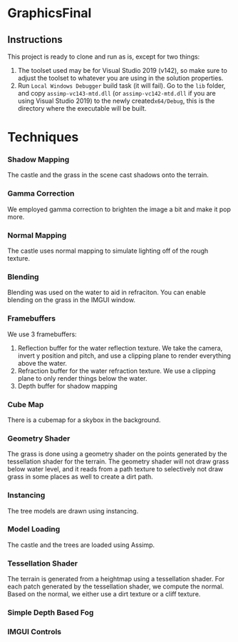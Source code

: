 # GraphicsFinal

## Instructions
This project is ready to clone and run as is, except for two things:
1. The toolset used may be for Visual Studio 2019 (v142), so make sure to adjust the toolset to whatever you are using in the solution properties.
2. Run `Local Windows Debugger` build task (it will fail). Go to the `lib` folder, and copy `assimp-vc143-mtd.dll` (or `assimp-vc142-mtd.dll` if you are using Visual Studio 2019) to the newly created`x64/Debug`, this is the directory where the executable will be built. 

# Techniques

### Shadow Mapping
The castle and the grass in the scene cast shadows onto the terrain.

### Gamma Correction
We employed gamma correction to brighten the image a bit and make it pop more.

### Normal Mapping
The castle uses normal mapping to simulate lighting off of the rough texture.

### Blending
Blending was used on the water to aid in refraciton. You can enable blending on the grass in the IMGUI window.

### Framebuffers
We use 3 framebuffers:
1. Reflection buffer for the water reflection texture. We take the camera, invert y position and pitch, and use a clipping plane to render everything above the water.
2. Refraction buffer for the water refraction texture. We use a clipping plane to only render things below the water.
3. Depth buffer for shadow mapping

### Cube Map
There is a cubemap for a skybox in the background.

### Geometry Shader
The grass is done using a geometry shader on the points generated by the tessellation shader for the terrain. The geometry shader will not draw grass below water level, and it reads from a path texture to selectively not draw grass in some places as well to create a dirt path.

### Instancing
The tree models are drawn using instancing.

### Model Loading
The castle and the trees are loaded using Assimp.

### Tessellation Shader
The terrain is generated from a heightmap using a tessellation shader. For each patch generated by the tessellation shader, we compute the normal. Based on the normal, we either use a dirt texture or a cliff texture.

### Simple Depth Based Fog


### IMGUI Controls




